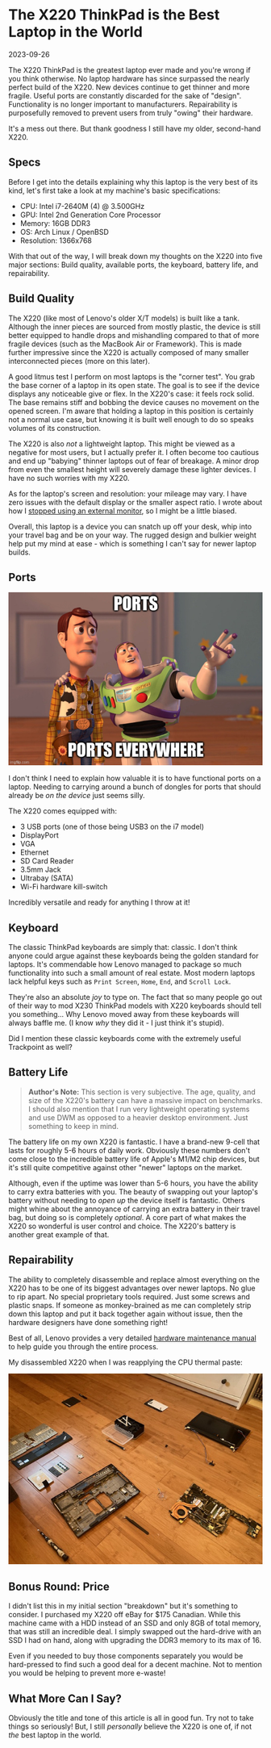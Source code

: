 # The X220 ThinkPad is the Best Laptop in the World

2023-09-26

The X220 ThinkPad is the greatest laptop ever made and you're wrong if you think otherwise. No laptop hardware has since surpassed the nearly perfect build of the X220. New devices continue to get thinner and more fragile. Useful ports are constantly discarded for the sake of "design". Functionality is no longer important to manufacturers. Repairability is purposefully removed to prevent users from truly "owing" their hardware.

It's a mess out there. But thank goodness I still have my older, second-hand X220.

## Specs

Before I get into the details explaining why this laptop is the very best of its kind, let's first take a look at my machine's basic specifications:

- CPU: Intel i7-2640M (4) @ 3.500GHz
- GPU: Intel 2nd Generation Core Processor
- Memory: 16GB DDR3
- OS: Arch Linux / OpenBSD
- Resolution: 1366x768

With that out of the way, I will break down my thoughts on the X220 into five major sections: Build quality, available ports, the keyboard, battery life, and repairability.

## Build Quality

The X220 (like most of Lenovo's older X/T models) is built like a tank. Although the inner pieces are sourced from mostly plastic, the device is still better equipped to handle drops and mishandling compared to that of more fragile devices (such as the MacBook Air or Framework). This is made further impressive since the X220 is actually composed of many smaller interconnected pieces (more on this later).

A good litmus test I perform on most laptops is the "corner test". You grab the base corner of a laptop in its open state. The goal is to see if the device displays any noticeable give or flex. In the X220's case: it feels rock solid. The base remains stiff and bobbing the device causes no movement on the opened screen. I'm aware that holding a laptop in this position is certainly not a normal use case, but knowing it is built well enough to do so speaks volumes of its construction.

The X220 is also *not* a lightweight laptop. This might be viewed as a negative for most users, but I actually prefer it. I often become too cautious and end up "babying" thinner laptops out of fear of breakage. A minor drop from even the smallest height will severely damage these lighter devices. I have no such worries with my X220.

As for the laptop's screen and resolution: your mileage may vary. I have zero issues with the default display or the smaller aspect ratio. I wrote about how I [stopped using an external monitor](/monitor), so I might be a little biased.

Overall, this laptop is a device you can snatch up off your desk, whip into your travel bag and be on your way. The rugged design and bulkier weight help put my mind at ease - which is something I can't say for newer laptop builds.

## Ports

![Buzz Lightyear and Woody meme: 'Ports, Ports Everywhere'](/public/images/ports-everywhere.jpg)

I don't think I need to explain how valuable it is to have functional ports on a laptop. Needing to carrying around a bunch of dongles for ports that should already be *on the device* just seems silly.

The X220 comes equipped with:

- 3 USB ports (one of those being USB3 on the i7 model)
- DisplayPort
- VGA
- Ethernet
- SD Card Reader
- 3.5mm Jack
- Ultrabay (SATA)
- Wi-Fi hardware kill-switch

Incredibly versatile and ready for anything I throw at it!

## Keyboard

The classic ThinkPad keyboards are simply that: classic. I don't think anyone could argue against these keyboards being the golden standard for laptops. It's commendable how Lenovo managed to package so much functionality into such a small amount of real estate. Most modern laptops lack helpful keys such as `Print Screen`, `Home`, `End`, and `Scroll Lock`.

They're also an absolute *joy* to type on. The fact that so many people go out of their way to mod X230 ThinkPad models with X220 keyboards should tell you something... Why Lenovo moved away from these keyboards will always baffle me. (I know *why* they did it - I just think it's stupid).

Did I mention these classic keyboards come with the extremely useful Trackpoint as well?

## Battery Life

> **Author's Note:** This section is very subjective. The age, quality, and size of the X220's battery can have a massive impact on benchmarks. I should also mention that I run very lightweight operating systems and use DWM as opposed to a heavier desktop environment. Just something to keep in mind.

The battery life on my own X220 is fantastic. I have a brand-new 9-cell that lasts for roughly 5-6 hours of daily work. Obviously these numbers don't come close to the incredible battery life of Apple's M1/M2 chip devices, but it's still quite competitive against other "newer" laptops on the market.

Although, even if the uptime was lower than 5-6 hours, you have the ability to carry extra batteries with you. The beauty of swapping out your laptop's battery without needing to *open up* the device itself is fantastic. Others might whine about the annoyance of carrying an extra battery in their travel bag, but doing so is completely *optional*. A core part of what makes the X220 so wonderful is user control and choice. The X220's battery is another great example of that.

## Repairability

The ability to completely disassemble and replace almost everything on the X220 has to be one of its biggest advantages over newer laptops. No glue to rip apart. No special proprietary tools required. Just some screws and plastic snaps. If someone as monkey-brained as me can completely strip down this laptop and put it back together again without issue, then the hardware designers have done something right!

Best of all, Lenovo provides a very detailed [hardware maintenance manual](https://download.lenovo.com/pccbbs/mobiles_pdf/0a60739_01.pdf) to help guide you through the entire process.

My disassembled X220 when I was reapplying the CPU thermal paste:

![My disassembled X220 laptop](/public/images/x220-pieces.jpeg)

## Bonus Round: Price

I didn't list this in my initial section "breakdown" but it's something to consider. I purchased my X220 off eBay for $175 Canadian. While this machine came with a HDD instead of an SSD and only 8GB of total memory, that was still an incredible deal. I simply swapped out the hard-drive with an SSD I had on hand, along with upgrading the DDR3 memory to its max of 16.

Even if you needed to buy those components separately you would be hard-pressed to find such a good deal for a decent machine. Not to mention you would be helping to prevent more e-waste!

## What More Can I Say?

Obviously the title and tone of this article is all in good fun. Try not to take things so seriously! But, I still *personally* believe the X220 is one of, if not *the* best laptop in the world.
